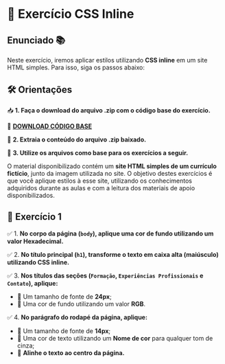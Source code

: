 # 📝 Exercício CSS Inline

## Enunciado 📚

Neste exercício, iremos aplicar estilos utilizando **CSS inline** em um site HTML simples. Para isso, siga os passos abaixo:

## 🛠️ Orientações

📥 **1. Faça o download do arquivo .zip com o código base do exercício.**

🔗 **[DOWNLOAD CÓDIGO BASE](#)**

📂 **2. Extraia o conteúdo do arquivo .zip baixado.**

📌 **3. Utilize os arquivos como base para os exercícios a seguir.**

O material disponibilizado contém um **site HTML simples de um currículo fictício**, junto da imagem utilizada no site. O objetivo destes exercícios é que você aplique estilos à esse
site, utilizando os conhecimentos adquiridos durante as aulas e com a leitura dos materiais de apoio disponibilizados.

## 📄 Exercício 1

✅ 1. **No corpo da página (`body`), aplique uma cor de fundo utilizando um valor Hexadecimal.**

✅ 2. **No título principal (`h1`), transforme o texto em caixa alta (maiúsculo) utilizando CSS inline.**

✅ 3. **Nos títulos das seções (`Formação`, `Experiências Profissionais` e `Contato`), aplique:**

- 📏 Um tamanho de fonte de **24px**;
- 🎨 Uma cor de fundo utilizando um valor **RGB**.

✅ 4. **No parágrafo do rodapé da página, aplique:**

- 📏 Um tamanho de fonte de **14px**;
- 🎨 Uma cor de texto utilizando um **Nome de cor** para qualquer tom de cinza;
- 📌 **Alinhe o texto ao centro da página.**
